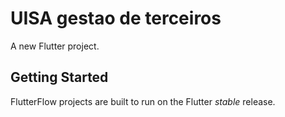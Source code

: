 # UISA gestao de terceiros

A new Flutter project.

## Getting Started

FlutterFlow projects are built to run on the Flutter _stable_ release.
